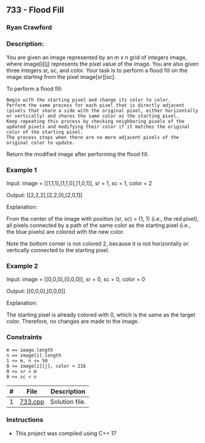 ## 733 - Flood Fill
### Ryan Crawford
### Description: 


You are given an image represented by an m x n grid of integers image, where image[i][j] represents the pixel value of the image. You are also given three integers sr, sc, and color. Your task is to perform a flood fill on the image starting from the pixel image[sr][sc].

To perform a flood fill:

    Begin with the starting pixel and change its color to color.
    Perform the same process for each pixel that is directly adjacent (pixels that share a side with the original pixel, either horizontally or vertically) and shares the same color as the starting pixel.
    Keep repeating this process by checking neighboring pixels of the updated pixels and modifying their color if it matches the original color of the starting pixel.
    The process stops when there are no more adjacent pixels of the original color to update.

Return the modified image after performing the flood fill.

### Example 1






Input: image = [[1,1,1],[1,1,0],[1,0,1]], sr = 1, sc = 1, color = 2

Output: [[2,2,2],[2,2,0],[2,0,1]]

Explanation:

From the center of the image with position (sr, sc) = (1, 1) (i.e., the red pixel), all pixels connected by a path of the same color as the starting pixel (i.e., the blue pixels) are colored with the new color.

Note the bottom corner is not colored 2, because it is not horizontally or vertically connected to the starting pixel.




### Example 2






Input: image = [[0,0,0],[0,0,0]], sr = 0, sc = 0, color = 0

Output: [[0,0,0],[0,0,0]]

Explanation:

The starting pixel is already colored with 0, which is the same as the target color. Therefore, no changes are made to the image.


### Constraints

   
    m == image.length
    n == image[i].length
    1 <= m, n <= 50
    0 <= image[i][j], color < 216
    0 <= sr < m
    0 <= sc < n





|   #   | File                       | Description                                                |
| :---: | -------------------------- | ---------------------------------------------------------- |
|   1   | [733.cpp](./733.cpp)       | Solution file.                                             |

### Instructions

- This project was compiled using C++ 17
